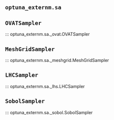 ## `optuna_externm.sa`

## `OVATSampler`

::: optuna_externm.sa._ovat.OVATSampler

## `MeshGridSampler`

::: optuna_externm.sa._meshgrid.MeshGridSampler

## `LHCSampler`

::: optuna_externm.sa._lhs.LHCSampler

## `SobolSampler`

::: optuna_externm.sa._sobol.SobolSampler
